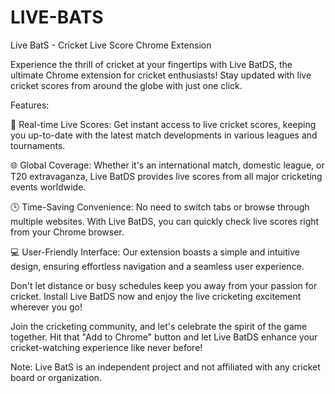 # LIVE-BATS
Live BatS - Cricket Live Score Chrome Extension

Experience the thrill of cricket at your fingertips with Live BatDS, the ultimate Chrome extension for cricket enthusiasts! Stay updated with live cricket scores from around the globe with just one click.

Features:

🏏 Real-time Live Scores: Get instant access to live cricket scores, keeping you up-to-date with the latest match developments in various leagues and tournaments.

🌐 Global Coverage: Whether it's an international match, domestic league, or T20 extravaganza, Live BatDS provides live scores from all major cricketing events worldwide.

🕒 Time-Saving Convenience: No need to switch tabs or browse through multiple websites. With Live BatDS, you can quickly check live scores right from your Chrome browser.

💻 User-Friendly Interface: Our extension boasts a simple and intuitive design, ensuring effortless navigation and a seamless user experience.

Don't let distance or busy schedules keep you away from your passion for cricket. Install Live BatDS now and enjoy the live cricketing excitement wherever you go!

Join the cricketing community, and let's celebrate the spirit of the game together. Hit that "Add to Chrome" button and let Live BatDS enhance your cricket-watching experience like never before!

Note: Live BatS is an independent project and not affiliated with any cricket board or organization.
